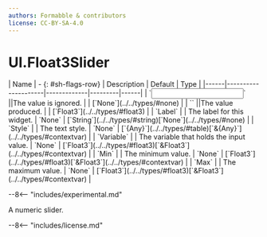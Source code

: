 ```yaml
---
authors: Formabble & contributors
license: CC-BY-SA-4.0
---
```



# UI.Float3Slider

<div class="sh-parameters" markdown="1">
| Name | - {: #sh-flags-row} | Description | Default | Type |
|------|---------------------|-------------|---------|------|
| `<input>` ||The value is ignored. | | [`None`](../../types/#none) |
| `<output>` ||The value produced. | | [`Float3`](../../types/#float3) |
| `Label` |  | The label for this widget. | `None` | [`String`](../../types/#string)[`None`](../../types/#none) |
| `Style` |  | The text style. | `None` | [`{Any}`](../../types/#table)[`&{Any}`](../../types/#contextvar) |
| `Variable` |  | The variable that holds the input value. | `None` | [`Float3`](../../types/#float3)[`&Float3`](../../types/#contextvar) |
| `Min` |  | The minimum value. | `None` | [`Float3`](../../types/#float3)[`&Float3`](../../types/#contextvar) |
| `Max` |  | The maximum value. | `None` | [`Float3`](../../types/#float3)[`&Float3`](../../types/#contextvar) |

</div>

--8<-- "includes/experimental.md"

A numeric slider.

--8<-- "includes/license.md"

